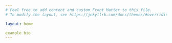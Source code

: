 ```yaml
---
# Feel free to add content and custom Front Matter to this file.
# To modify the layout, see https://jekyllrb.com/docs/themes/#overriding-theme-defaults

layout: home

example bio
---
```

